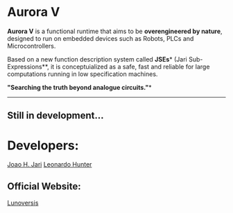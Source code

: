 Aurora V
==========
**Aurora V** is a functional runtime that aims to be **overengineered by nature**, designed to run on
embedded devices such as Robots, PLCs and Microcontrollers.

Based on a new function description system called **JSEs*** (Jari Sub-Expressions**,
it is conceptuialized as a safe, fast and reliable for large computations running in low specification machines.


**"Searching the truth beyond analogue circuits."***

-----
Still in development...
-----

Developers:
=============


[Joao H. Jari](https://github.com/1jari)
[Leonardo Hunter](https://github.com/hunter2112)

Official Website:
----
[Lunoversis](https://lunoversis.com)
